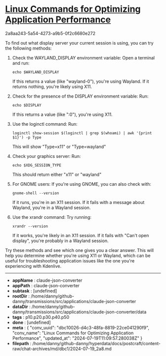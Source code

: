 # [Linux Commands for Optimizing Application Performance](https://claude.ai/chat/dbc10026-d4c3-48fa-8819-22ce041290f9)

2a8aa243-5a54-4273-a9b5-0f2c6680e272

 To find out what display server your current session is using, you can try the following methods:

1. Check the WAYLAND_DISPLAY environment variable:
   Open a terminal and run:
   ```
   echo $WAYLAND_DISPLAY
   ```
   If this returns a value (like "wayland-0"), you're using Wayland. If it returns nothing, you're likely using X11.

2. Check for the presence of the DISPLAY environment variable:
   Run:
   ```
   echo $DISPLAY
   ```
   If this returns a value (like ":0"), you're using X11.

3. Use the loginctl command:
   Run:
   ```
   loginctl show-session $(loginctl | grep $(whoami) | awk '{print $1}') -p Type
   ```
   This will show "Type=x11" or "Type=wayland"

4. Check your graphics server:
   Run:
   ```
   echo $XDG_SESSION_TYPE
   ```
   This should return either "x11" or "wayland"

5. For GNOME users:
   If you're using GNOME, you can also check with:
   ```
   gnome-shell --version
   ```
   If it runs, you're in an X11 session. If it fails with a message about Wayland, you're in a Wayland session.

6. Use the xrandr command:
   Try running:
   ```
   xrandr --version
   ```
   If it works, you're likely in an X11 session. If it fails with "Can't open display", you're probably in a Wayland session.

Try these methods and see which one gives you a clear answer. This will help you determine whether you're using X11 or Wayland, which can be useful for troubleshooting application issues like the one you're experiencing with Kdenlive.

---

* **appName** : claude-json-converter
* **appPath** : claude-json-converter
* **subtask** : [undefined]
* **rootDir** : /home/danny/github-danny/transmissions/src/applications/claude-json-converter
* **dataDir** : /home/danny/github-danny/transmissions/src/applications/claude-json-converter/data
* **tags** : p10.p20.p30.p40.p50
* **done** : [undefined]
* **meta** : {
  "conv_uuid": "dbc10026-d4c3-48fa-8819-22ce041290f9",
  "conv_name": "Linux Commands for Optimizing Application Performance",
  "updated_at": "2024-07-19T11:09:57.280038Z"
}
* **filepath** : /home/danny/github-danny/hyperdata/docs/postcraft/content-raw/chat-archives/md/dbc1/2024-07-19_2a8.md
